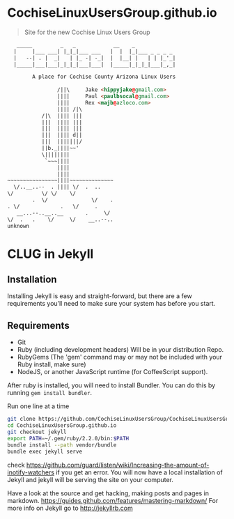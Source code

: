 # CochiseLinuxUsersGroup.github.io

> Site for the new Cochise Linux Users Group


```html
   _____         _   _            __    _ 
  |     |___ ___| |_|_|___ ___   |  |  |_|___ _ _ _ _ 
  |   --| . |  _|   | |_ -| -_|  |  |__| |   | | |_'_|
  |_____|___|___|_|_|_|___|___|  |_____|_|_|_|___|_,_|

        A place for Cochise County Arizona Linux Users
  
                /||\     Jake <hippyjake@gmail.com>
                ||||     Paul <paulbsocal@gmail.com>
                ||||     Rex <majb@azloco.com>
                |||| /|\
           /|\  |||| |||
           |||  |||| |||
           |||  |||| |||
           |||  |||| d||
           |||  |||||||/
           ||b._||||~~'
           \||||||||
            `~~~||||
                ||||
                ||||
~~~~~~~~~~~~~~~~||||~~~~~~~~~~~~~~
  \/..__..--  . |||| \/  .  ..
\/         \/ \/    \/
        .  \/              \/    .
. \/             .   \/     .
   __...--..__..__       .     \/
\/  .   .    \/     \/    __..--..
unknown
```
# CLUG in Jekyll

## Installation

Installing Jekyll is easy and straight-forward, but there are a few requirements you’ll need to make sure your system has before you start.

## Requirements
* Git
* Ruby (including development headers) Will be in your distribution Repo.
* RubyGems (The 'gem' command may or may not be included with your Ruby install, make sure)
* NodeJS, or another JavaScript runtime (for CoffeeScript support).

After ruby is installed, you will need to install Bundler. You can do this by running `gem install bundler`.

Run one line at a time
```bash
git clone https://github.com/CochiseLinuxUsersGroup/CochiseLinuxUsersGroup.github.io.git
cd CochiseLinuxUsersGroup.github.io
git checkout jekyll
export PATH=~/.gem/ruby/2.2.0/bin:$PATH
bundle install --path vendor/bundle
bundle exec jekyll serve
```
check https://github.com/guard/listen/wiki/Increasing-the-amount-of-inotify-watchers if you get an error.
You will now have a local installation of Jekyll and jekyll will be serving the site on your computer.

Have a look at the source and get hacking, making posts and pages in markdown. https://guides.github.com/features/mastering-markdown/
For more info on Jekyll go to http://jekyllrb.com